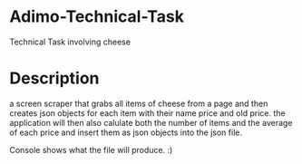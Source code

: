 # Adimo-Technical-Task
Technical Task involving cheese 

# Description
a screen scraper that grabs all items of cheese from a page and then creates json objects for each item with their name price and old price.
the application will then also calulate both the number of items and the average of each price and insert them as json objects into the json file.

Console shows what the file will produce. :)
